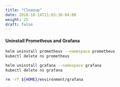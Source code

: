 ```yaml
---
title: "Cleanup"
date: 2018-10-14T21:03:30-04:00
weight: 25
draft: false
---
```


#### Uninstall Prometheus and Grafana

```bash
helm uninstall prometheus --namespace prometheus
kubectl delete ns prometheus

helm uninstall grafana --namespace grafana
kubectl delete ns grafana

rm -rf ${HOME}/environment/grafana
```

